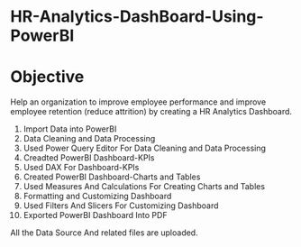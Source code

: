 # HR-Analytics-DashBoard-Using-PowerBI

# Objective
  Help an organization to improve employee performance and improve employee retention (reduce attrition) by creating a HR Analytics Dashboard.

  1. Import Data into PowerBI
  2. Data Cleaning and Data Processing
  3. Used Power Query Editor For Data Cleaning and Data Processing
  4. Creadted PowerBI Dashboard-KPIs
  5. Used DAX For Dashboard-KPIs
  6. Created PowerBI Dashboard-Charts and Tables
  7. Used Measures And Calculations For Creating Charts and Tables
  8. Formatting and Customizing Dashboard
  9. Used Filters And Slicers For Customizing Dashboard
  10. Exported PowerBI Dashboard Into PDF

All the Data Source And related files are uploaded.

